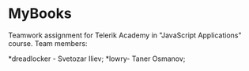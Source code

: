 # MyBooks
Teamwork assignment for Telerik Academy in "JavaScript Applications" course.
Team members:

 *dreadlocker - Svetozar Iliev;
 *lowry- Taner Osmanov;


